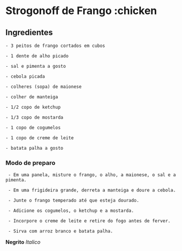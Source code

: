 # Strogonoff de Frango :chicken

## Ingredientes

    - 3 peitos de frango cortados em cubos

    - 1 dente de alho picado

    - sal e pimenta a gosto

    - cebola picada

    - colheres (sopa) de maionese

    - colher de manteiga

    - 1/2 copo de ketchup

    - 1/3 copo de mostarda

    - 1 copo de cogumelos

    - 1 copo de creme de leite

    - batata palha a gosto

### Modo de preparo

     - Em uma panela, misture o frango, o alho, a maionese, o sal e a pimenta.

     - Em uma frigideira grande, derreta a manteiga e doure a cebola.

     - Junte o frango temperado até que esteja dourado.

     - Adicione os cogumelos, o ketchup e a mostarda.

     - Incorpore o creme de leite e retire do fogo antes de ferver.

     - Sirva com arroz branco e batata palha.

**Negrito**
_Italico_
